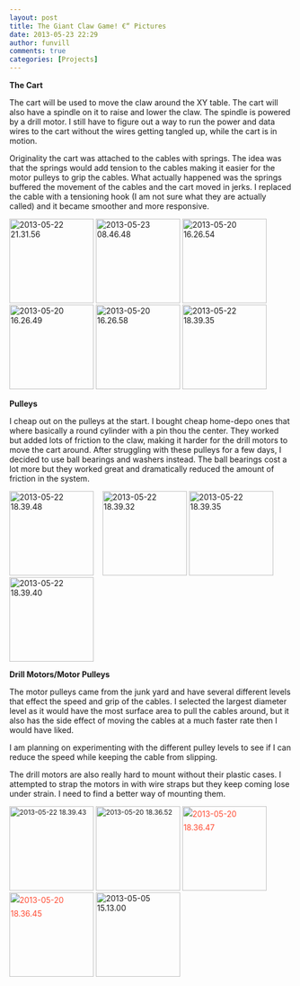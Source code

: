 ```yaml
---
layout: post
title: The Giant Claw Game! €“ Pictures
date: 2013-05-23 22:29
author: funvill
comments: true
categories: [Projects]
---
```

<strong>The Cart</strong>

The cart will be used to move the claw around the XY table. The cart will also have a spindle on it to raise and lower the claw. The spindle is powered by a drill motor. I still have to figure out a way to run the power and data wires to the cart without the wires getting tangled up, while the cart is in motion.

Originality the cart was attached to the cables with springs. The idea was that the springs would add tension to the cables making it easier for the motor pulleys to grip the cables. What actually happened was the springs buffered the movement of the cables and the cart moved in jerks. I replaced the cable with a tensioning hook (I am not sure what they are actually called) and it became smoother and more responsive.

<a href="http://blog.abluestar.com/public/uploads/2013/05/2013-05-22-21.31.56.jpg"><img class="alignnone size-thumbnail wp-image-3358" alt="2013-05-22 21.31.56" src="http://blog.abluestar.com/public/uploads/2013/05/2013-05-22-21.31.56-150x150.jpg" width="150" height="150" /></a> <a href="http://blog.abluestar.com/public/uploads/2013/05/2013-05-23-08.46.48.jpg"><img class="alignnone size-thumbnail wp-image-3357" alt="2013-05-23 08.46.48" src="http://blog.abluestar.com/public/uploads/2013/05/2013-05-23-08.46.48-150x150.jpg" width="150" height="150" /></a> <a href="http://blog.abluestar.com/public/uploads/2013/05/2013-05-20-16.26.54.jpg"><img class="alignnone size-thumbnail wp-image-3356" alt="2013-05-20 16.26.54" src="http://blog.abluestar.com/public/uploads/2013/05/2013-05-20-16.26.54-150x150.jpg" width="150" height="150" /></a> <a href="http://blog.abluestar.com/public/uploads/2013/05/2013-05-20-16.26.49.jpg"><img class="alignnone size-thumbnail wp-image-3355" alt="2013-05-20 16.26.49" src="http://blog.abluestar.com/public/uploads/2013/05/2013-05-20-16.26.49-150x150.jpg" width="150" height="150" /></a> <a href="http://blog.abluestar.com/public/uploads/2013/05/2013-05-20-16.26.58.jpg"><img class="alignnone size-thumbnail wp-image-3354" alt="2013-05-20 16.26.58" src="http://blog.abluestar.com/public/uploads/2013/05/2013-05-20-16.26.58-150x150.jpg" width="150" height="150" /></a> <a href="http://blog.abluestar.com/public/uploads/2013/05/2013-05-22-18.39.351.jpg"><img class="alignnone size-thumbnail wp-image-3373" alt="2013-05-22 18.39.35" src="http://blog.abluestar.com/public/uploads/2013/05/2013-05-22-18.39.351-150x150.jpg" width="150" height="150" /></a>

<strong>Pulleys </strong>

I cheap out on the pulleys at the start. I bought cheap home-depo ones that where basically a round cylinder with a pin thou the center. They worked but added lots of friction to the claw, making it harder for the drill motors to move the cart around. After struggling with these pulleys for a few days, I decided to use ball bearings and washers instead. The ball bearings cost a lot more but they worked great and dramatically reduced the amount of friction in the system.

<a href="http://blog.abluestar.com/public/uploads/2013/05/2013-05-22-18.39.48.jpg"><img class="alignnone size-thumbnail wp-image-3360" alt="2013-05-22 18.39.48" src="http://blog.abluestar.com/public/uploads/2013/05/2013-05-22-18.39.48-150x150.jpg" width="150" height="150" /></a>    <a href="http://blog.abluestar.com/public/uploads/2013/05/2013-05-22-18.39.32.jpg"><img class="alignnone size-thumbnail wp-image-3365" alt="2013-05-22 18.39.32" src="http://blog.abluestar.com/public/uploads/2013/05/2013-05-22-18.39.32-150x150.jpg" width="150" height="150" /></a> <a href="http://blog.abluestar.com/public/uploads/2013/05/2013-05-22-18.39.35.jpg"><img class="alignnone size-thumbnail wp-image-3366" alt="2013-05-22 18.39.35" src="http://blog.abluestar.com/public/uploads/2013/05/2013-05-22-18.39.35-150x150.jpg" width="150" height="150" /></a> <a href="http://blog.abluestar.com/public/uploads/2013/05/2013-05-22-18.39.40.jpg"><img class="alignnone size-thumbnail wp-image-3367" alt="2013-05-22 18.39.40" src="http://blog.abluestar.com/public/uploads/2013/05/2013-05-22-18.39.40-150x150.jpg" width="150" height="150" /></a>

<strong>Drill Motors/Motor Pulleys</strong>

The motor pulleys came from the junk yard and have several different levels that effect the speed and grip of the cables. I selected the largest diameter level as it would have the most surface area to pull the cables around, but it also has the side effect of moving the cables at a much faster rate then I would have liked.

I am planning on experimenting with the different pulley levels to see if I can reduce the speed while keeping the cable from slipping.

The drill motors are also really hard to mount without their plastic cases. I attempted to strap the motors in with wire straps but they keep coming lose under strain. I need to find a better way of mounting them.

<strong></strong><img class="alignnone size-thumbnail wp-image-3368" style="font-size: 12px; line-height: 18px;" alt="2013-05-22 18.39.43" src="http://blog.abluestar.com/public/uploads/2013/05/2013-05-22-18.39.43-150x150.jpg" width="150" height="150" /> <img class="alignnone size-thumbnail wp-image-3364" style="font-size: 12px; line-height: 18px;" alt="2013-05-20 18.36.52" src="http://blog.abluestar.com/public/uploads/2013/05/2013-05-20-18.36.52-150x150.jpg" width="150" height="150" /> <a style="color: #ff4b33; line-height: 24px;" href="http://blog.abluestar.com/public/uploads/2013/05/2013-05-20-18.36.47.jpg"><img class="alignnone size-thumbnail wp-image-3363" alt="2013-05-20 18.36.47" src="http://blog.abluestar.com/public/uploads/2013/05/2013-05-20-18.36.47-150x150.jpg" width="150" height="150" /></a> <a style="color: #ff4b33; line-height: 24px;" href="http://blog.abluestar.com/public/uploads/2013/05/2013-05-20-18.36.45.jpg"><img class="alignnone size-thumbnail wp-image-3362" alt="2013-05-20 18.36.45" src="http://blog.abluestar.com/public/uploads/2013/05/2013-05-20-18.36.45-150x150.jpg" width="150" height="150" /></a> <a href="http://blog.abluestar.com/public/uploads/2013/05/2013-05-05-15.13.00.jpg"><img class="alignnone size-thumbnail wp-image-3370" alt="2013-05-05 15.13.00" src="http://blog.abluestar.com/public/uploads/2013/05/2013-05-05-15.13.00-150x150.jpg" width="150" height="150" /></a>

&nbsp;
